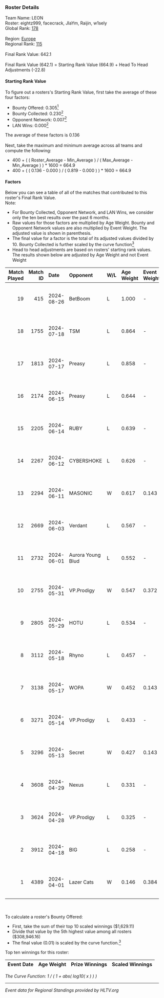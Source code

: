 ### Roster Details<br />
Team Name: LEON<br />
Roster: eightz999, facecrack, JIaYm, Raijin, w1sely<br />
Global Rank: [178](../../standings_global_2024_09_06.md)<br />
<br />
Region: [Europe]( ../../standings_europe_2024_09_06.md)<br />
Regional Rank: [115]( ../../standings_europe_2024_09_06.md)<br />
<br />
Final Rank Value:  642.1<br />
<br />
Final Rank Value (642.1) = Starting Rank Value (664.9) + Head To Head Adjustments (-22.8)<br />

#### Starting Rank Value<br />
To figure out a rosters's Starting Rank Value, first take the average of these four factors:<br />
- Bounty Offered: 0.305[<sup>1</sup>](#table2)
- Bounty Collected: 0.230[<sup>2</sup>](#table1)
- Opponent Network: 0.007[<sup>2</sup>](#table1)
- LAN Wins: 0.000[<sup>2</sup>](#table1)

The average of these factors is 0.136<br />
<br />
Next, take the maximum and minimum average across all teams and compute the following:<br />
- 400 + ( ( Roster_Average - Min_Average ) / ( Max_Average - Min_Average ) ) * 1600 = 664.9
- 400 + ( ( 0.136 - 0.000 ) / ( 0.819 - 0.000 ) ) * 1600 = 664.9


#### Factors<br />
Below you can see a table of all of the matches that contributed to this roster's Final Rank Value.<br />
Note:<br />

- For Bounty Collected, Opponent Network, and LAN Wins, we consider only the ten best results over the past 6 months.
- Raw values for those factors are multiplied by Age Weight. Bounty and Opponent Network values are also multiplied by Event Weight. The adjusted value is shown in parenthesis.
- The final value for a factor is the total of its adjusted values divided by 10. Bounty Collected is further scaled by the curve function[<sup>3</sup>](#curveFunction)
- Head to head adjustments are based on rosters' starting rank values. The results shown below are adjusted by Age Weight and not Event Weight
<span id="table1"></span><br />


| Match Played | Match ID | Date       | Opponent          | W/L | Age Weight | Event Weight | Bounty Collected | Opponent Network | LAN Wins  | H2H Adj. | Roster                                      |
| -: | -: | :- | :- | :- | :- | :- | :- | :- | :- | -: | :- |
|           19 |      415 | 2024-08-26 | BetBoom           | L   | 1.000      | -            | -                | -                | -         |    -0.79 | eightz999, facecrack, JIaYm, Raijin, w1sely |
|           18 |     1755 | 2024-07-18 | TSM               | L   | 0.864      | -            | -                | -                | -         |    -2.32 | eightz999, facecrack, JIaYm, Raijin, w1sely |
|           17 |     1813 | 2024-07-17 | Preasy            | L   | 0.858      | -            | -                | -                | -         |   -10.57 | eightz999, facecrack, JIaYm, Raijin, w1sely |
|           16 |     2174 | 2024-06-15 | Preasy            | L   | 0.644      | -            | -                | -                | -         |    -8.02 | eightz999, facecrack, JIaYm, Raijin, w1sely |
|           15 |     2205 | 2024-06-14 | RUBY              | L   | 0.639      | -            | -                | -                | -         |    -4.83 | eightz999, facecrack, JIaYm, Raijin, w1sely |
|           14 |     2267 | 2024-06-12 | CYBERSHOKE        | L   | 0.626      | -            | -                | -                | -         |    -3.86 | eightz999, facecrack, JIaYm, Raijin, w1sely |
|           13 |     2294 | 2024-06-11 | MASONIC           | W   | 0.617      | 0.143        | 0.005 (0.000)    | 0.049 (0.004)    | 0 (0.000) |    10.43 | eightz999, facecrack, JIaYm, Raijin, w1sely |
|           12 |     2669 | 2024-06-03 | Verdant           | L   | 0.567      | -            | -                | -                | -         |    -4.45 | eightz999, facecrack, JIaYm, Raijin, w1sely |
|           11 |     2732 | 2024-06-01 | Aurora Young Blud | L   | 0.552      | -            | -                | -                | -         |    -3.69 | eightz999, facecrack, JIaYm, Raijin, w1sely |
|           10 |     2755 | 2024-05-31 | VP.Prodigy        | W   | 0.547      | 0.372        | 0.020 (0.004)    | 0.257 (0.052)    | 0 (0.000) |    13.17 | eightz999, facecrack, JIaYm, Raijin, w1sely |
|            9 |     2805 | 2024-05-29 | HOTU              | L   | 0.534      | -            | -                | -                | -         |    -6.49 | eightz999, facecrack, JIaYm, Raijin, w1sely |
|            8 |     3112 | 2024-05-18 | Rhyno             | L   | 0.457      | -            | -                | -                | -         |    -3.29 | eightz999, facecrack, JIaYm, Raijin, w1sely |
|            7 |     3138 | 2024-05-17 | WOPA              | W   | 0.452      | 0.143        | 0.001 (0.000)    | 0.123 (0.008)    | 0 (0.000) |     6.74 | eightz999, facecrack, JIaYm, Raijin, w1sely |
|            6 |     3271 | 2024-05-14 | VP.Prodigy        | L   | 0.433      | -            | -                | -                | -         |    -3.86 | eightz999, facecrack, JIaYm, Raijin, w1sely |
|            5 |     3296 | 2024-05-13 | Secret            | W   | 0.427      | 0.143        | 0.000 (0.000)    | 0.026 (0.002)    | 0 (0.000) |     4.15 | eightz999, facecrack, JIaYm, Raijin, w1sely |
|            4 |     3608 | 2024-04-29 | Nexus             | L   | 0.331      | -            | -                | -                | -         |    -3.23 | eightz999, facecrack, JIaYm, Raijin, w1sely |
|            3 |     3624 | 2024-04-28 | VP.Prodigy        | L   | 0.325      | -            | -                | -                | -         |    -2.98 | eightz999, facecrack, JIaYm, Raijin, w1sely |
|            2 |     3912 | 2024-04-18 | BIG               | L   | 0.258      | -            | -                | -                | -         |    -0.38 | eightz999, facecrack, JIaYm, Raijin, w1sely |
|            1 |     4389 | 2024-04-01 | Lazer Cats        | W   | 0.146      | 0.384        | 0.002 (0.000)    | 0.000 (0.000)    | 0 (0.000) |     1.46 | eightz999, facecrack, JIaYm, Raijin, w1sely |

<br />
<span id="table2"></span><br />
To calculate a roster's Bounty Offered:<br />

- First, take the sum of their top 10 scaled winnings ($1,629.11)
- Divide that value by the 5th highest value among all rosters ($308,946.16)
- The final value (0.01) is scaled by the curve function.[<sup>3</sup>](#curveFunction)

Top ten winnings for this roster:<br />

| Event Date | Age Weight | Prize Winnings | Scaled Winnings |
| :- | -: | :- | :- |


<span id="curveFunction"></span>_The Curve Function: 1 / ( 1 + abs( log10( x ) ) )_<br />

---
_Event data for Regional Standings provided by HLTV.org_<br />
